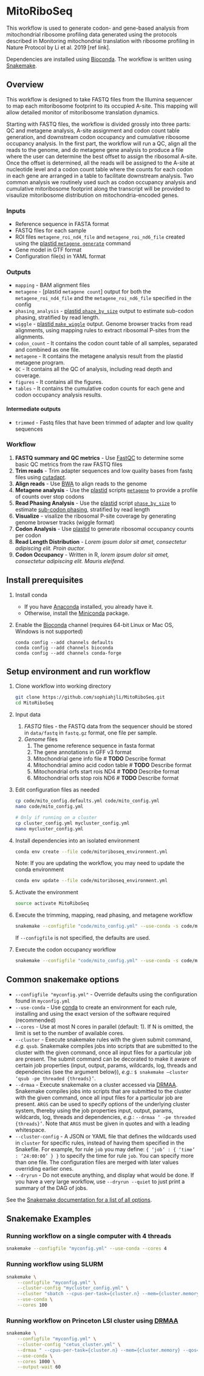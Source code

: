 # MitoRiboSeq
This workflow is used to generate codon- and gene-based analysis from mitochondrial ribosome profiling data generated using the protocols described in Monitoring mitochondrial translation with ribosome profiling in Nature Protocol by Li et al. 2019 [ref link].

Dependencies are installed using [Bioconda](https://bioconda.github.io/).
The workflow is written using [Snakemake](https://snakemake.readthedocs.io/).


## Overview

This workflow is designed to take FASTQ files from the Illumina sequencer to map each mitoribosome footprint to its occupied A-site. This mapping will allow detailed monitor of mitoribosome translation dynamics. 

Starting with FASTQ files, the workflow is divided grossly into three parts: QC and metagene analysis, A-site assignment and codon count table generation, and downstream codon occupancy and cumulative ribosome occupancy analysis. In the first part, the workflow will run a QC, align all the reads to the genome, and do metagene gene analysis to produce a file where the user can determine the best offset to assign the ribosomal A-site. Once the offset is determined, all the reads will be assigned to the A-site at nucleotide level and a codon count table where the counts for each codon in each gene are arranged in a table to facilitate downstream analysis. Two common analysis we routinely used such as codon occupancy analysis and cumulative mitoribosome footprint along the transcript will be provided to visaulize mitoribosome distribution on mitochondria-encoded genes.

### Inputs

*   Reference sequence in FASTA format
*   FASTQ files for each sample
*   ROI files `metagene_roi_nd4_file` and `metagene_roi_nd6_file` created using the 
    [plastid `metagene generate`](https://plastid.readthedocs.io/en/latest/generated/plastid.bin.metagene.html#module-plastid.bin.metagene) command
*   Gene model in GTF format
*   Configuration file(s) in YAML format

### Outputs

*   `mapping` - BAM alignment files 
*   `metagene` - [plastid `metagene count`] output for both the `metagene_roi_nd4_file` and the `metagene_roi_nd6_file` specified in the config
*   `phasing_analysis` - [plastid `phaze_by_size`](https://plastid.readthedocs.io/en/latest/generated/plastid.bin.phase_by_size.html#module-plastid.bin.phase_by_size)
    output to estimate sub-codon phasing, stratified by read length.
*   `wiggle` - [plastid `make_wiggle`](https://plastid.readthedocs.io/en/latest/generated/plastid.bin.make_wiggle.html#module-plastid.bin.make_wiggle) output. Genome browser tracks from read alignments, using mapping rules to extract ribosomal P-sites from the alignments.
*   `codon_count` - It contains the codon count table of all samples, separated and combined as one file.
*   `metagene` - It contains the metagene analysis result from the plastid metagene program.
*   `QC` - It contains all the QC of analysis, including read depth and coverage.
*   `figures` - It contains all the figures.
*   `tables` - It contains the cumulative codon counts for each gene and codon occupancy analysis results.

#### Intermediate outputs

*    `trimmed` - Fastq files that have been trimmed of adapter and low quality sequences

### Workflow

1.  **FASTQ summary and QC metrics** - Use [FastQC](https://www.bioinformatics.babraham.ac.uk/projects/fastqc/) to determine some basic QC metrics from the raw FASTQ files
2.  **Trim reads** - Trim adapter sequences and low quality bases from fastq files using [cutadapt](https://cutadapt.readthedocs.io/en/stable/).
3.  **Align reads** - Use [BWA](http://bio-bwa.sourceforge.net/bwa.shtml) to align reads to the genome
4.  **Metagene analysis** - Use the [plastid](https://plastid.readthedocs.io/en/latest/) scripts 
    [`metagene`](https://plastid.readthedocs.io/en/latest/generated/plastid.bin.metagene.html#module-plastid.bin.metagene) to provide a profile of counts over stop codons
5.  **Read Phasing Analysis** - Use the [plastid](https://plastid.readthedocs.io/en/latest/) script
    [`phase_by_size`](https://plastid.readthedocs.io/en/latest/generated/plastid.bin.phase_by_size.html#module-plastid.bin.phase_by_size) 
    to estimate [sub-codon phasing](https://plastid.readthedocs.io/en/latest/glossary.html#term-sub-codon-phasing), stratified by read length
6.  **Visualize** - visalize the ribosomal P-site coverage by generating genome browser tracks (wiggle format)
7.  **Codon Analysis** - Use [plastid](https://plastid.readthedocs.io/en/latest/) to generate ribosomal occupancy counts per codon
8.  **Read Length Distribution** - *Lorem ipsum dolor sit amet, consectetur adipiscing elit. Proin auctor.*
9.  **Codon Occupancy** - Written in R, *lorem ipsum dolor sit amet, consectetur adipiscing elit. Mauris eleifend.*


## Install prerequisites

1. Install conda

    *   If you have [Anaconda](https://www.anaconda.com/distribution/) installed, you already have it.
    *   Otherwise, install the [Miniconda](https://conda.io/en/latest/miniconda.html) package.

2.  Enable the [Bioconda](https://bioconda.github.io/#using-bioconda) channel
    (requires  64-bit Linux or Mac OS, Windows is not supported)

    ```
    conda config --add channels defaults
    conda config --add channels bioconda
    conda config --add channels conda-forge
    ```

## Setup environment and run workflow

1.  Clone workflow into working directory

    ```bash
    git clone https://github.com/sophiahjli/MitoRiboSeq.git
    cd MitoRiboSeq
    ```

2.  Input data

    1.  *FASTQ* files - the FASTQ data from the sequencer should
        be stored in `data/fastq` in `fastq.gz` format, one file
        per sample.
    2.  *Genome* files
        1. The genome reference sequence in fasta format
        2. The gene annotations in GFF v3 format
        3. Mitochondrial gene info file  # **TODO** Describe format
        4. Mitochondrial amino acid codon table  # **TODO** Describe format
        5. Mitochondrial orfs start rois ND4  # **TODO** Describe format
        6. Mitochondrial orfs stop rois ND6  # **TODO** Describe format

3.  Edit configuration files as needed

    ```bash
    cp code/mito_config.defaults.yml code/mito_config.yml
    nano code/mito_config.yml
    
    # Only if running on a cluster
    cp cluster_config.yml mycluster_config.yml
    nano mycluster_config.yml
    ```

4.  Install dependencies into an isolated environment

    ```bash
    conda env create --file code/mitoriboseq_environment.yml
    ```

    Note: If you are updating the workflow, you may need to update the conda environment
    ```bash
    conda env update --file code/mitoriboseq_environment.yml
    ```

5.  Activate the environment

    ```bash
    source activate MitoRiboSeq
    ```

6.  Execute the trimming, mapping, read phasing, and metagene workflow

    ```bash
    snakemake --configfile "code/mito_config.yml" --use-conda -s code/mito_readphasing_metagene.snakefile
    ```
    
    If `--configfile` is not specified, the defaults are used.

7.  Execute the codon occupancy workflow

    ```bash
    snakemake --configfile "code/mito_config.yml" --use-conda -s code/mito_codontable.snakefile
    ```

## Common snakemake options

*   `--configfile "myconfig.yml"` - Override defaults using the configuration found in `myconfig.yml`
*   `--use-conda` - Use [conda]() to create an environment for each rule, installing and using the exact version of the software required (recommended)
*   `--cores` - Use at most N cores in parallel (default: 1). If N is omitted, the limit is set to the number of available cores.
*   `--cluster` - Execute snakemake rules with the given submit command, *e.g.* `qsub`. Snakemake compiles jobs into scripts that are submitted to the cluster with the given command, once all input files for a particular job are present. The submit command can be decorated to make it aware of certain job properties (input, output, params, wildcards, log, threads and dependencies (see the argument below)), *e.g.*: `$ snakemake –cluster ‘qsub -pe threaded {threads}’`.
*   `--drmaa` - Execute snakemake on a cluster accessed via [DRMAA](https://en.wikipedia.org/wiki/DRMAA). Snakemake compiles jobs into scripts that are submitted to the cluster with the given command, once all input files for a particular job are present. `ARGS` can be used to specify options of the underlying cluster system, thereby using the job properties input, output, params, wildcards, log, threads and dependencies, *e.g.*: `--drmaa ‘ -pe threaded {threads}’`. Note that `ARGS` must be given in quotes and with a leading whitespace.
*   `--cluster-config` - A JSON or YAML file that defines the wildcards used in `cluster` for specific rules, instead of having them specified in the Snakefile. For example, for rule `job` you may define: `{ ‘job’ : { ‘time’ : ‘24:00:00’ } }` to specify the time for rule `job`. You can specify more than one file. The configuration files are merged with later values overriding earlier ones.
*   `--dryrun` - Do not execute anything, and display what would be done. If you have a very large workflow, use `--dryrun --quiet` to just print a summary of the DAG of jobs.

See the [Snakemake documentation for a list of all options](https://snakemake.readthedocs.io/en/stable/executable.html#all-options).


## Snakemake Examples 

### Running workflow on a single computer with 4 threads

```bash
snakemake --configfile "myconfig.yml" --use-conda --cores 4
``` 

### Running workflow using SLURM

```bash
snakemake \
    --configfile "myconfig.yml" \
    --cluster-config "mycluster_config.yml" \
    --cluster "sbatch --cpus-per-task={cluster.n} --mem={cluster.memory} --time={cluster.time}" \
    --use-conda \
    --cores 100
``` 

### Running workflow on Princeton LSI cluster using [DRMAA](https://en.wikipedia.org/wiki/DRMAA)

```bash
snakemake \
    --configfile "myconfig.yml" \
    --cluster-config "cetus_cluster.yml" \
    --drmaa " --cpus-per-task={cluster.n} --mem={cluster.memory} --qos={cluster.qos} --time={cluster.time}" \
    --use-conda \
    --cores 1000 \
    --output-wait 60
```
